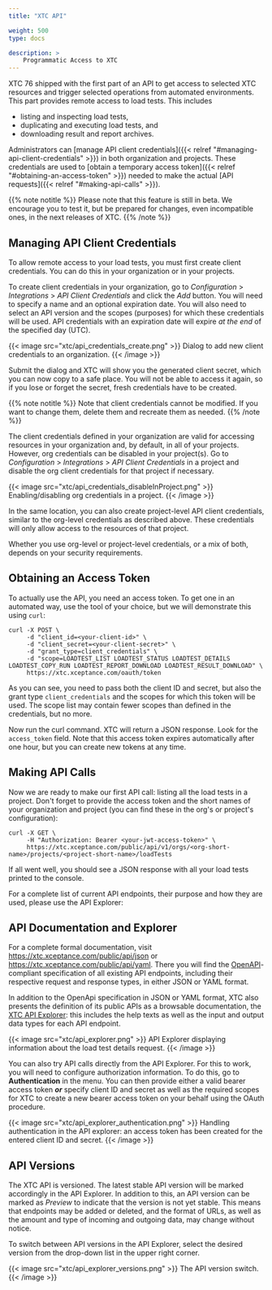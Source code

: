 ```yaml
---
title: "XTC API"

weight: 500
type: docs

description: >
    Programmatic Access to XTC
---
```


XTC 76 shipped with the first part of an API to get access to selected XTC resources and trigger selected operations from automated environments. This part provides remote access to load tests. This includes 

* listing and inspecting load tests,
* duplicating and executing load tests, and 
* downloading result and report archives.

Administrators can [manage API client credentials]({{< relref "#managing-api-client-credentials" >}}) in both organization and projects. These credentials are used to [obtain a temporary access token]({{< relref "#obtaining-an-access-token" >}}) needed to make the actual [API requests]({{< relref "#making-api-calls" >}}).

{{% note notitle %}}
Please note that this feature is still in beta. We encourage you to test it, but be prepared for changes, even incompatible ones, in the next releases of XTC.
{{% /note %}}

## Managing API Client Credentials

To allow remote access to your load tests, you must first create client credentials. You can do this in your organization or in your projects.

To create client credentials in your organization, go to *Configuration* > *Integrations* > *API Client Credentials* and click the *Add* button. You will need to specify a name and an optional expiration date. You will also need to select an API version and the scopes (purposes) for which these credentials will be used. API credentials with an expiration date will expire _at the end_ of the specified day (UTC).

{{< image src="xtc/api_credentials_create.png" >}}
Dialog to add new client credentials to an organization.
{{< /image >}}

Submit the dialog and XTC will show you the generated client secret, which you can now copy to a safe place. You will not be able to access it again, so if you lose or forget the secret, fresh credentials have to be created.

{{% note notitle %}}
Note that client credentials cannot be modified. If you want to change them, delete them and recreate them as needed.
{{% /note %}}

The client credentials defined in your organization are valid for accessing resources in your organization and, by default, in all of your projects. However, org credentials can be disabled in your project(s). Go to *Configuration* > *Integrations* > *API Client Credentials* in a project and disable the org client credentials for that project if necessary.

{{< image src="xtc/api_credentials_disableInProject.png" >}}
Enabling/disabling org credentials in a project.
{{< /image >}}

In the same location, you can also create project-level API client credentials, similar to the org-level credentials as described above. These credentials will only allow access to the resources of that project.

Whether you use org-level or project-level credentials, or a mix of both, depends on your security requirements.

## Obtaining an Access Token

To actually use the API, you need an access token. To get one in an automated way, use the tool of your choice, but we will demonstrate this using `curl`:

```
curl -X POST \
     -d "client_id=<your-client-id>" \
     -d "client_secret=<your-client-secret>" \
     -d "grant_type=client_credentials" \
     -d "scope=LOADTEST_LIST LOADTEST_STATUS LOADTEST_DETAILS LOADTEST_COPY_RUN LOADTEST_REPORT_DOWNLOAD LOADTEST_RESULT_DOWNLOAD" \
     https://xtc.xceptance.com/oauth/token
```

As you can see, you need to pass both the client ID and secret, but also the grant type `client_credentials` and the scopes for which this token will be used. The scope list may contain fewer scopes than defined in the credentials, but no more.

Now run the curl command. XTC will return a JSON response. Look for the `access_token` field. Note that this access token expires automatically after one hour, but you can create new tokens at any time.

## Making API Calls

Now we are ready to make our first API call: listing all the load tests in a project. Don't forget to provide the access token and the short names of your organization and project (you can find these in the org's or project's configuration):

```
curl -X GET \
     -H "Authorization: Bearer <your-jwt-access-token>" \
     https://xtc.xceptance.com/public/api/v1/orgs/<org-short-name>/projects/<project-short-name>/loadTests
```

If all went well, you should see a JSON response with all your load tests printed to the console.

For a complete list of current API endpoints, their purpose and how they are used, please use the API Explorer:

## API Documentation and Explorer

For a complete formal documentation, visit https://xtc.xceptance.com/public/api/json or https://xtc.xceptance.com/public/api/yaml. There you will find the [OpenAPI](https://www.openapis.org/)-compliant specification of all existing API endpoints, including their respective request and response types, in either JSON or YAML format.

In addition to the OpenApi specification in JSON or YAML format, XTC also presents the definition of its public APIs as a browsable documentation, the [XTC API Explorer](https://xtc.xceptance.com/exploreApi): this includes the help texts as well as the input and output data types for each API endpoint.

{{< image src="xtc/api_explorer.png" >}}
API Explorer displaying information about the load test details request.
{{< /image >}}

You can also try API calls directly from the API Explorer. For this to work, you will need to configure authorization information. To do this, go to **Authentication** in the menu. You can then provide either a valid bearer access token ***or*** specify client ID and secret as well as the required scopes for XTC to create a new bearer access token on your behalf using the OAuth procedure.

{{< image src="xtc/api_explorer_authentication.png" >}}
Handling authentication in the API explorer: an access token has been created for the entered client ID and secret.
{{< /image >}}

## API Versions

The XTC API is versioned. The latest stable API version will be marked accordingly in the API Explorer. In addition to this, an API version can be marked as _Preview_ to indicate that the version is not yet stable. This means that endpoints may be added or deleted, and the format of URLs, as well as the amount and type of incoming and outgoing data, may change without notice. 

To switch between API versions in the API Explorer, select the desired version from the drop-down list in the upper right corner.

{{< image src="xtc/api_explorer_versions.png" >}}
The API version switch.
{{< /image >}}
